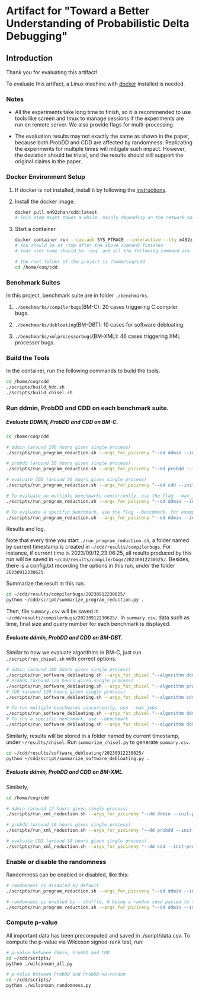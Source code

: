 # Artifact for "Toward a Better Understanding of Probabilistic Delta Debugging"

## Introduction

Thank you for evaluating this artifact!

To evaluate this artifact, a Linux machine with [docker](https://docs.docker.com/get-docker/) installed is needed.

### Notes

- All the experiments take long time to finish, so it is recommended to use tools like screen and tmux to manage sessions if the experiments are run on remote server. We also provide flags for multi-processing.

- The evaluation results may not exactly the same as shown in the paper, because both ProbDD and CDD are affected by randomness. Replicating the experiments for multiple times will mitigate such impact. However, the deviation should be trivial, and the results should still support the original claims in the paper.

### Docker Environment Setup

1. If docker is not installed, install it by following the [instructions](https://docs.docker.com/get-docker/).
2. Install the docker image.

   ```bash
   docker pull m492zhan/cdd:latest
   # This step might takes a while, mainly depending on the network bandwidth. It also takes up much disk space (nearly 80GB)
   ```

3. Start a container.

   ```bash
   docker container run --cap-add SYS_PTRACE --interactive --tty m492zhan/cdd:latest /bin/bash
   # You should be at /tmp after the above command finishes
   # Your user name should be `coq` and all the following command are executed in docker

   # the root folder of the project is /home/coq/cdd
   cd /home/coq/cdd
   ```

### Benchmark Suites

In this project,
benchmark suite are in folder `./benchmarks`.

1. `./benchmarks/compilerbugs`(BM-C): 20 cases triggering C compiler bugs.

2. `./benchmarks/debloating`(BM-DBT): 10 cases for software debloating.

3. `./benchmarks/xmlprocessorbugs`(BM-XML): 46 cases triggering XML processor bugs.

### Build the Tools

In the container, run the following commands to build the tools.

```bash
cd /home/coq/cdd
./scripts/build_hdd.sh
./scripts/build_chisel.sh
```

### Run ddmin, ProbDD and CDD on each benchmark suite.

##### Evaluate DDMIN, ProbDD and CDD on BM-C.

   ```bash
   cd /home/coq/cdd

   # ddmin (around 100 hours given single process)
   ./scripts/run_program_reduction.sh --args_for_picireny "--dd ddmin --init-probability 0.1"

   # probdd (around 50 hours given single process)
   ./scripts/run_program_reduction.sh --args_for_picireny "--dd probdd --init-probability 0.1"

   # evaluate CDD (around 50 hours given single process)
   ./scripts/run_program_reduction.sh --args_for_picireny "--dd cdd --init-probability 0.1"

   # To evaluate on multiple benchmarks concurrently, use the flag --max_jobs, for example:
   ./scripts/run_program_reduction.sh --args_for_picireny "--dd ddmin --init-probability 0.1" --max_jobs "8"

   # To evaluate a specific benchmark, use the flag --benchmark, for example:
   ./scripts/run_program_reduction.sh --args_for_picireny "--dd ddmin --init-probability 0.1" --benchmark "clang-22382"
   ```

Results and log.

   Note that every time you start `./run_program_reduction.sh`, a folder named by current timestamp is created in
   `~/cdd/results/compilerbugs`.
   For instance, if current time is 2023/09/12,23:06:25, all results produced by this run will be saved in `~/cdd/results/compilerbugs/20230912230625/`. Besides, there is a config.txt recording the options in this run, under the folder `20230912230625`.

   Summarize the result in this run.

   ```bash
   cd ~/cdd/results/compilerbugs/20230912230625/
   python ~/cdd/script/summarize_program_reduction.py .
   ```

   Then, file `summary.csv` will be saved in `~/cdd/results/compilerbugs/20230912230625/`.
   In `summary.csv`, data such as time, final size and query number for each benchmark is displayed.

##### Evaluate ddmin, ProbDD and CDD on BM-DBT.

   Similar to how we evaluate algorithms in BM-C, just run `./script/run_chisel.sh` with correct options.

   ```bash
   # ddmin (around 180 hours given single process)
   ./scripts/run_software_debloating.sh --args_for_chisel "--algorithm ddmin --init_probability 0.1"
   # ProbDD (around 120 hours given single process)
   ./scripts/run_software_debloating.sh --args_for_chisel "--algorithm probdd --init_probability 0.1"
   # CDD (around 120 hours given single process)
   ./scripts/run_software_debloating.sh --args_for_chisel "--algorithm cdd --init_probability 0.1"

   # To run multiple benchmarks concurrently, use --max_jobs
   ./scripts/run_software_debloating.sh --args_for_chisel "--algorithm ddmin --init_probability 0.1" --max_jobs "8"
   # To run a specific benchmark, use --benchmark
   ./scripts/run_software_debloating.sh --args_for_chisel "--algorithm ddmin --init_probability 0.1" --benchmark "mkdir-5.2.1"
   ```

   Similarly, results will be stored in a folder named by current timestamp, under `~/results/chisel`. Run `summarize_chisel.py` to generate `summary.csv`.

   ```bash
   cd ~/cdd/results/software_debloating/20230912230625/
   python ~/cdd/script/summarize_software_debloating.py .
   ```
   
##### Evaluate ddmin, ProbDD and CDD on BM-XML.

   Similarly, 
   
   ```bash
   cd /home/coq/cdd

   # ddmin (around 12 hours given single process)
   ./scripts/run_xml_reduction.sh --args_for_picireny "--dd ddmin --init-probability 0.0025"

   # probdd (around 10 hours given single process)
   ./scripts/run_xml_reduction.sh --args_for_picireny "--dd probdd --init-probability 0.0025"

   # evaluate CDD (around 10 hours given single process)
   ./scripts/run_xml_reduction.sh --args_for_picireny "--dd cdd --init-probability 0.0025"

   ```

### Enable or disable the randomness
Randomness can be enabled or disabled, like this:

   ```bash
   # randomness is disabled by default
   ./scripts/run_program_reduction.sh --args_for_picireny "--dd ddmin --init-probability 0.1"

   # randomness is enabled by --shuffle, 0 being a random seed passed to the random library.
   ./scripts/run_program_reduction.sh --args_for_picireny "--dd ddmin --init-probability 0.1 --shuffle 0"
   ```

### Compute p-value
All important data has been precomputed and saved in ./script/data.csv. To compute the p-value via Wilcoxon signed-rank test, run:
   ```bash
   # p-value between ddmin, ProbDD and CDD
   cd ~/cdd/scripts/
   python ./wilconxon_all.py

   # p-value between ProbDD and ProbDD-no-random
   cd ~/cdd/scripts/
   python ./wilconxon_randomness.py
   ```
